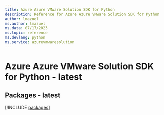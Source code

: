 ```yaml
---
title: Azure Azure VMware Solution SDK for Python
description: Reference for Azure Azure VMware Solution SDK for Python
author: lmazuel
ms.author: lmazuel
ms.data: 07/17/2023
ms.topic: reference
ms.devlang: python
ms.service: azurevmwaresolution
---
```

# Azure Azure VMware Solution SDK for Python - latest
## Packages - latest
[!INCLUDE [packages](azure-vmware-solution-index.md)]